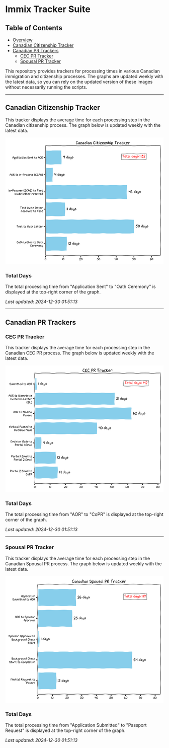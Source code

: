 # Immix Tracker Suite

## Table of Contents
- [Overview](#immix-tracker-suite)
- [Canadian Citizenship Tracker](#canadian-citizenship-tracker)
- [Canadian PR Trackers](#canadian-pr-trackers)
  - [CEC PR Tracker](#cec-pr-tracker)
  - [Spousal PR Tracker](#spousal-pr-tracker)

This repository provides trackers for processing times in various Canadian immigration and citizenship processes. The graphs are updated weekly with the latest data, so you can rely on the updated version of these images without necessarily running the scripts.

---

## Canadian Citizenship Tracker

This tracker displays the average time for each processing step in the Canadian citizenship process. The graph below is updated weekly with the latest data.

![Canadian Citizenship Tracker](citizenship/citizenship_tracker.png)

### Total Days
The total processing time from "Application Sent" to "Oath Ceremony" is displayed at the top-right corner of the graph.

_Last updated: 2024-12-30 01:51:13_

---

## Canadian PR Trackers

### CEC PR Tracker

This tracker displays the average time for each processing step in the Canadian CEC PR process. The graph below is updated weekly with the latest data.

![CEC PR Tracker](pr/cec/cec_pr_tracker.png)

### Total Days
The total processing time from "AOR" to "CoPR" is displayed at the top-right corner of the graph.

_Last updated: 2024-12-30 01:51:13_

---

### Spousal PR Tracker

This tracker displays the average time for each processing step in the Canadian Spousal PR process. The graph below is updated weekly with the latest data.

![Spousal PR Tracker](pr/spousal/spousal_pr_tracker.png)

### Total Days
The total processing time from "Application Submitted" to "Passport Request" is displayed at the top-right corner of the graph.

_Last updated: 2024-12-30 01:51:13_

